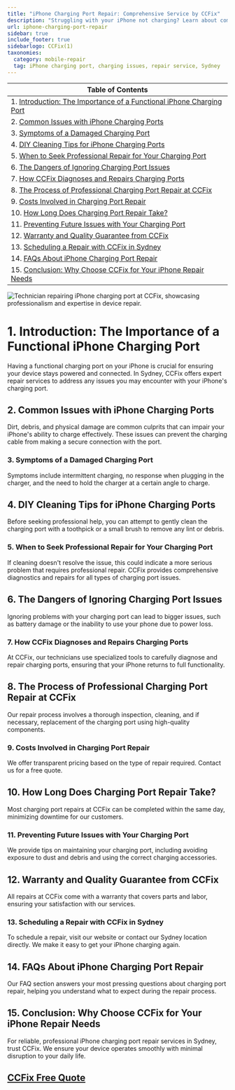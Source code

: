 ```yaml
---
title: "iPhone Charging Port Repair: Comprehensive Service by CCFix"
description: "Struggling with your iPhone not charging? Learn about common issues, professional repair solutions, and preventive tips from CCFix in Sydney. Get a free quote today!"
url: iphone-charging-port-repair
sidebar: true
include_footer: true
sidebarlogo: CCFix(1)
taxonomies:
  category: mobile-repair
  tag: iPhone charging port, charging issues, repair service, Sydney
---
```


| **Table of Contents**                                               |
|---------------------------------------------------------------------|
| 1. [Introduction: The Importance of a Functional iPhone Charging Port](#1-introduction-the-importance-of-a-functional-iphone-charging-port) |
| 2. [Common Issues with iPhone Charging Ports](#2-common-issues-with-iphone-charging-ports) |
| 3. [Symptoms of a Damaged Charging Port](#3-symptoms-of-a-damaged-charging-port) |
| 4. [DIY Cleaning Tips for iPhone Charging Ports](#4-diy-cleaning-tips-for-iphone-charging-ports) |
| 5. [When to Seek Professional Repair for Your Charging Port](#5-when-to-seek-professional-repair-for-your-charging-port) |
| 6. [The Dangers of Ignoring Charging Port Issues](#6-the-dangers-of-ignoring-charging-port-issues) |
| 7. [How CCFix Diagnoses and Repairs Charging Ports](#7-how-ccfix-diagnoses-and-repairs-charging-ports) |
| 8. [The Process of Professional Charging Port Repair at CCFix](#8-the-process-of-professional-charging-port-repair-at-ccfix) |
| 9. [Costs Involved in Charging Port Repair](#9-costs-involved-in-charging-port-repair) |
| 10. [How Long Does Charging Port Repair Take?](#10-how-long-does-charging-port-repair-take) |
| 11. [Preventing Future Issues with Your Charging Port](#11-preventing-future-issues-with-your-charging-port) |
| 12. [Warranty and Quality Guarantee from CCFix](#12-warranty-and-quality-guarantee-from-ccfix) |
| 13. [Scheduling a Repair with CCFix in Sydney](#13-scheduling-a-repair-with-ccfix-in-sydney) |
| 14. [FAQs About iPhone Charging Port Repair](#14-faqs-about-iphone-charging-port-repair) |
| 15. [Conclusion: Why Choose CCFix for Your iPhone Repair Needs](#15-conclusion-why-choose-ccfix-for-your-iphone-repair-needs) |


![Technician repairing iPhone charging port at CCFix, showcasing professionalism and expertise in device repair.](/images/ccfix-charging-port-iphone.webp "A professional technician at CCFix is shown repairing an iPhone charging port. The technician, equipped with specialized tools, works in a clean, modern repair shop. The CCFix logo is clearly visible, emphasizing the brand's commitment to quality service.")


# **1. Introduction: The Importance of a Functional iPhone Charging Port**
Having a functional charging port on your iPhone is crucial for ensuring your device stays powered and connected. In Sydney, CCFix offers expert repair services to address any issues you may encounter with your iPhone's charging port.

## **2. Common Issues with iPhone Charging Ports**
Dirt, debris, and physical damage are common culprits that can impair your iPhone's ability to charge effectively. These issues can prevent the charging cable from making a secure connection with the port.

### **3. Symptoms of a Damaged Charging Port**
Symptoms include intermittent charging, no response when plugging in the charger, and the need to hold the charger at a certain angle to charge.

## **4. DIY Cleaning Tips for iPhone Charging Ports**
Before seeking professional help, you can attempt to gently clean the charging port with a toothpick or a small brush to remove any lint or debris.

### **5. When to Seek Professional Repair for Your Charging Port**
If cleaning doesn't resolve the issue, this could indicate a more serious problem that requires professional repair. CCFix provides comprehensive diagnostics and repairs for all types of charging port issues.

## **6. The Dangers of Ignoring Charging Port Issues**
Ignoring problems with your charging port can lead to bigger issues, such as battery damage or the inability to use your phone due to power loss.

### **7. How CCFix Diagnoses and Repairs Charging Ports**
At CCFix, our technicians use specialized tools to carefully diagnose and repair charging ports, ensuring that your iPhone returns to full functionality.

## **8. The Process of Professional Charging Port Repair at CCFix**
Our repair process involves a thorough inspection, cleaning, and if necessary, replacement of the charging port using high-quality components.

### **9. Costs Involved in Charging Port Repair**
We offer transparent pricing based on the type of repair required. Contact us for a free quote.

## **10. How Long Does Charging Port Repair Take?**
Most charging port repairs at CCFix can be completed within the same day, minimizing downtime for our customers.

### **11. Preventing Future Issues with Your Charging Port**
We provide tips on maintaining your charging port, including avoiding exposure to dust and debris and using the correct charging accessories.

## **12. Warranty and Quality Guarantee from CCFix**
All repairs at CCFix come with a warranty that covers parts and labor, ensuring your satisfaction with our services.

### **13. Scheduling a Repair with CCFix in Sydney**
To schedule a repair, visit our website or contact our Sydney location directly. We make it easy to get your iPhone charging again.

## **14. FAQs About iPhone Charging Port Repair**
Our FAQ section answers your most pressing questions about charging port repair, helping you understand what to expect during the repair process.

## **15. Conclusion: Why Choose CCFix for Your iPhone Repair Needs**
For reliable, professional iPhone charging port repair services in Sydney, trust CCFix. We ensure your device operates smoothly with minimal disruption to your daily life.

 ## [CCFix Free Quote](https://form.jotform.com/241402975332857)
